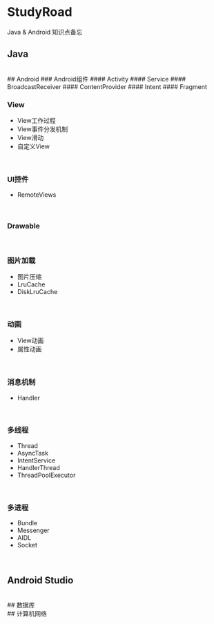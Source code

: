 # StudyRoad
Java &amp; Android 知识点备忘

## Java
<br>
## Android
### Android组件
#### Activity
#### Service
#### BroadcastReceiver
#### ContentProvider
#### Intent
#### Fragment
<br>

### View
* View工作过程
* View事件分发机制
* View滑动
* 自定义View
<br>

### UI控件
* RemoteViews
<br>

### Drawable
<br>

### 图片加载
* 图片压缩
* LruCache
* DiskLruCache
<br>

### 动画
* View动画
* 属性动画
<br>

### 消息机制
* Handler
<br>

### 多线程
* Thread
* AsyncTask
* IntentService
* HandlerThread
* ThreadPoolExecutor
<br>

### 多进程
* Bundle
* Messenger
* AIDL
* Socket
<br>

## Android Studio
<br>
## 数据库
<br>
## 计算机网络
